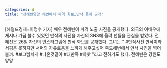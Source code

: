 ```yaml
---
categories: d
title: "전혜빈양양 해변에서 파격 화보…만삭 몸매 공개"
---
```

[헤럴드경제=이명수 기자] 배우 전혜빈이 파격 노출 사진을 공개했다. 외국의 여배우에게서나 가끔 볼수 있었던 만삭의 사진을 자신의 SNS에 올려 팬들을 관심을 받았다. 전혜진은 26일 자신의 인스타그램에 만삭 화보를 공개했다. 그녀는 " #만삭사진 만삭이라 서핑은 못하지만 서퍼의 자유로움을 느끼게 해주고싶어 죽도해변에서 만삭 사진을 찍어볼까. #보그뺨치게 #나온것같아 #대만족 #하핫 "라고 전하기도 했다. 전혜빈은 강원도 양양